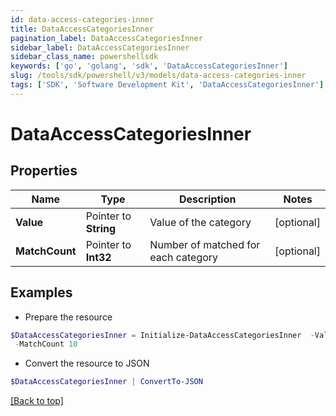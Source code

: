 ```yaml
---
id: data-access-categories-inner
title: DataAccessCategoriesInner
pagination_label: DataAccessCategoriesInner
sidebar_label: DataAccessCategoriesInner
sidebar_class_name: powershellsdk
keywords: ['go', 'golang', 'sdk', 'DataAccessCategoriesInner'] 
slug: /tools/sdk/powershell/v3/models/data-access-categories-inner
tags: ['SDK', 'Software Development Kit', 'DataAccessCategoriesInner']
---
```



# DataAccessCategoriesInner

## Properties

Name | Type | Description | Notes
------------ | ------------- | ------------- | -------------
**Value** |  Pointer to **String** | Value of the category | [optional] 
**MatchCount** |  Pointer to **Int32** | Number of matched for each category | [optional] 

## Examples

- Prepare the resource
```powershell
$DataAccessCategoriesInner = Initialize-DataAccessCategoriesInner  -Value email-7 `
 -MatchCount 10
```

- Convert the resource to JSON
```powershell
$DataAccessCategoriesInner | ConvertTo-JSON
```


[[Back to top]](#) 

